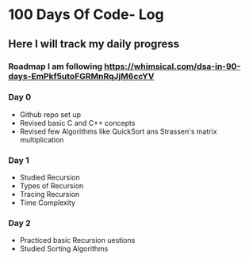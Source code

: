 # 100 Days Of Code- Log
## Here I will track my daily progress
### Roadmap I am following https://whimsical.com/dsa-in-90-days-EmPkf5utoFGRMnRqJjM6ccYV 


### Day 0
* Github repo set up
* Revised basic C and C++ concepts
* Revised few Algorithms like QuickSort ans Strassen's matrix multiplication

### Day 1
* Studied Recursion
* Types of Recursion
* Tracing Recursion
* Time Complexity

### Day 2
* Practiced basic Recursion uestions
* Studied Sorting Algorithms
